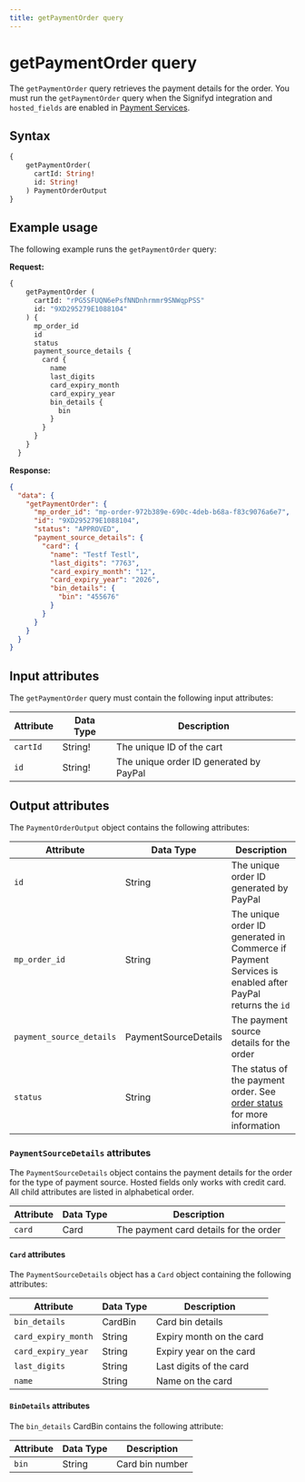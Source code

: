 ```yaml
---
title: getPaymentOrder query
---
```


# getPaymentOrder query

The `getPaymentOrder` query retrieves the payment details for the order. You must run the `getPaymentOrder` query  when the Signifyd integration and `hosted_fields` are enabled in [Payment Services](https://experienceleague.adobe.com/docs/commerce-merchant-services/payment-services/payments-checkout/payments-options.html).

## Syntax

```graphql
{ 
    getPaymentOrder(
      cartId: String!
      id: String!
    ) PaymentOrderOutput
}
```

## Example usage

The following example runs the `getPaymentOrder` query:

**Request:**

```graphql
{
    getPaymentOrder (
      cartId: "rPG5SFUQN6ePsfNNDnhrmmr9SNWqpPSS"
      id: "9XD295279E1088104"
    ) {
      mp_order_id
      id
      status
      payment_source_details {
        card {
          name
          last_digits
          card_expiry_month
          card_expiry_year
          bin_details {
            bin
          }
        }         
      }
    }
  }
```

**Response:**

```json
{
  "data": {
    "getPaymentOrder": {
      "mp_order_id": "mp-order-972b389e-690c-4deb-b68a-f83c9076a6e7",
      "id": "9XD295279E1088104",
      "status": "APPROVED",
      "payment_source_details": {
        "card": {
          "name": "Testf Testl",
          "last_digits": "7763",
          "card_expiry_month": "12",
          "card_expiry_year": "2026",
          "bin_details": {
            "bin": "455676"
          }
        }
      }
    }
  }
}
```

## Input attributes

The `getPaymentOrder` query must contain the following input attributes:

Attribute |  Data Type | Description
--- | --- | ---
`cartId` | String! | The unique ID of the cart
`id` | String! | The unique order ID generated by PayPal

## Output attributes

The `PaymentOrderOutput` object contains the following attributes:

Attribute |  Data Type | Description
--- | --- | ---
`id` | String | The unique order ID generated by PayPal
`mp_order_id` | String | The unique order ID generated in Commerce if Payment Services is enabled after PayPal returns the `id`
`payment_source_details` | PaymentSourceDetails | The payment source details for the order
`status` | String | The status of the payment order. See [order status](https://experienceleague.adobe.com/docs/commerce-admin/stores-sales/order-management/orders/order-status.html) for more information

### `PaymentSourceDetails` attributes

The `PaymentSourceDetails` object contains the payment details for the order for the type of payment source. Hosted fields only works with credit card. All child attributes are listed in alphabetical order.

Attribute |  Data Type | Description
--- | --- | ---
`card` | Card | The payment card details for the order

#### `Card` attributes

The `PaymentSourceDetails` object has a `Card` object containing the following attributes:

Attribute |  Data Type | Description
--- | --- | ---
`bin_details` | CardBin | Card bin details
`card_expiry_month` | String | Expiry month on the card
`card_expiry_year` | String | Expiry year on the card
`last_digits` | String | Last digits of the card
`name` | String | Name on the card

#### `BinDetails` attributes

The `bin_details` CardBin contains the following attribute:

Attribute |  Data Type | Description
--- | --- | ---
`bin` | String | Card bin number
